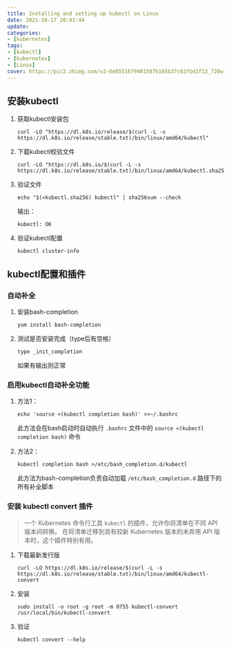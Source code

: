 ```yaml
---
title: Installing and setting up kubectl on Linux
date: 2021-10-17 20:43:44
update:
categories:
- [kubernetes]
tags:
- [kubectl]
- [kubernetes]
- [Linux]
cover: https://pic2.zhimg.com/v2-6e8551679401587b165b37c62fbd1f13_720w.jpg?source=172ae18b
---
```


##  安装kubectl

1. 获取kubectl安装包

   ```shell
   curl -LO "https://dl.k8s.io/release/$(curl -L -s https://dl.k8s.io/release/stable.txt)/bin/linux/amd64/kubectl"
   ```

2. 下载kubectl校验文件

   ```shell
   curl -LO "https://dl.k8s.io/$(curl -L -s https://dl.k8s.io/release/stable.txt)/bin/linux/amd64/kubectl.sha256"
   ```

3. 验证文件

   ```shell
   echo "$(<kubectl.sha256) kubectl" | sha256sum --check
   ```

   输出：

   ```shell
   kubectl: OK
   ```

4. 验证kubectl配置

   ```shell
   kubectl cluster-info
   ```

   

## kubectl配置和插件

### 自动补全

1. 安装bash-completion

   ```shell
   yum install bash-completion
   ```

2. 测试是否安装完成（type后有空格）

   ```shell
   type _init_completion
   ```

   如果有输出则正常

### 启用kubectl自动补全功能

1. 方法1：

   ```shell
   echo 'source <(kubectl completion bash)' >>~/.bashrc
   ```

   此方法会在bash启动时自动执行 `.bashrc` 文件中的 `source <(kubectl completion bash)` 命令

2. 方法2：

   ```shell
   kubectl completion bash >/etc/bash_completion.d/kubectl
   ```

   此方法为bash-completion负责自动加载 `/etc/bash_completion.d` 路径下的所有补全脚本



### 安装 kubectl convert 插件

> 一个 Kubernetes 命令行工具 `kubectl` 的插件，允许你将清单在不同 API 版本间转换。 在将清单迁移到具有较新 Kubernetes 版本的未弃用 API 版本时，这个插件特别有用。

1. 下载最新发行版

   ```shell
   curl -LO https://dl.k8s.io/release/$(curl -L -s https://dl.k8s.io/release/stable.txt)/bin/linux/amd64/kubectl-convert
   ```

2. 安装

   ```shell
   sudo install -o root -g root -m 0755 kubectl-convert /usr/local/bin/kubectl-convert
   ```

3. 验证

   ```shell
   kubectl convert --help
   ```

   
